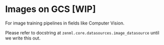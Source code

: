 # Images on GCS \[WIP\]
For image training pipelines in fields like Computer Vision.

Please refer to docstring at `zenml.core.datasources.image_datasource` until we write this out.

## 





